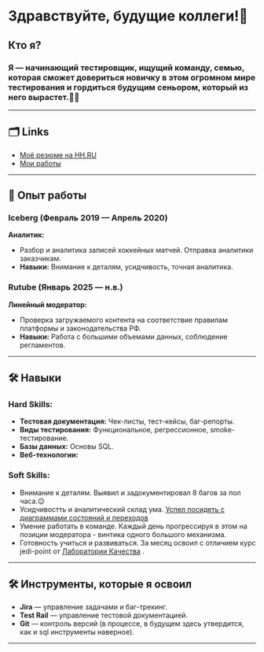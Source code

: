 # Здравствуйте, будущие коллеги!👋


## Кто я?

### Я — начинающий тестировщик, ищущий команду, семью, которая сможет довериться новичку в этом огромном мире тестирования и гордиться будущим сеньором, который из него вырастет.👨‍🚀 

---

## 🗂 Links 

- [Моё резюме на HH.RU](https://chelyabinsk.hh.ru/resume/f4d31d4aff0e7eafd00039ed1f484961626843) 
- [Мои работы](https://docs.google.com/spreadsheets/d/1645hMnhEZCjv9KQxK2QNNw9kNdbMnVr2C5DIc0PGBlk/edit?usp=sharing) 

---

## 🚀 Опыт работы 

### **Iceberg** (Февраль 2019 — Апрель 2020)
**Аналитик:**
- Разбор и аналитика записей хоккейных матчей. Отправка аналитики заказчикам.
- **Навыки:** Внимание к деталям, усидчивость, точная аналитика.

### **Rutube** (Январь 2025 — н.в.)
**Линейный модератор:**
- Проверка загружаемого контента на соответствие правилам платформы и законодательства РФ.
- **Навыки:** Работа с большими объемами данных, соблюдение регламентов.

---

## 🛠 Навыки

### Hard Skills: 
- **Тестовая документация:** Чек-листы, тест-кейсы, баг-репорты.
- **Виды тестирования:** Функциональное, регрессионное, smoke-тестирование.
- **Базы данных:** Основы SQL.
- **Веб-технологии:** 

### Soft Skills: 
- Внимание к деталям. Выявил и задокументировал 8 багов за пол часа.😉
- Усидчивостть и аналитический склад ума. [Успел посидеть с диаграммами состояний и переходов](![image](https://github.com/user-attachments/assets/8121b096-40aa-41b6-b1a9-c5b683cf7aa5))
- Умение работать в команде. Каждый день прогрессируя в этом на позиции модератора - винтика одного большого механизма.
- Готовность учиться и развиваться. За месяц освоил с отличием курс jedi-point от [Лаборатории Качества](https://qaschool.ru/) 
.

---

## 🛠 Инструменты, которые я освоил 
- **Jira** — управление задачами и баг-трекинг.
- **Test Rail** — управление тестовой документацией.
- **Git** — контроль версий (в процессе, в будущем здесь утвердится, как и sql инструменты наверное).

---
